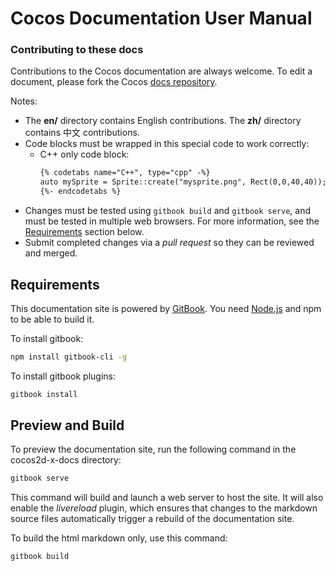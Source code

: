 # Cocos Documentation User Manual

### Contributing to these docs
Contributions to the Cocos documentation are always welcome. To edit a document, please fork the Cocos [docs repository](https://github.com/cocos2d/cocos2d-x-docs).

Notes:
  - The __en/__ directory contains English contributions. The __zh/__ directory contains 中文 contributions.
  - Code blocks must be wrapped in this special code to work correctly:
    - C++ only code block:
      ```html
      {% codetabs name="C++", type="cpp" -%}
      auto mySprite = Sprite::create("mysprite.png", Rect(0,0,40,40));
      {%- endcodetabs %}
  - Changes must be tested using `gitbook build` and `gitbook serve`, and must be tested in multiple web browsers. For more information, see the [Requirements](#Requirements) section below.
  - Submit completed changes via a *pull request* so they can be reviewed and merged.

## Requirements
This documentation site is powered by [GitBook](https://www.gitbook.com/). You need [Node.js](https://nodejs.org/en/) and npm to be able to build it.

To install gitbook:

```bash
npm install gitbook-cli -g
```

To install gitbook plugins:

```bash
gitbook install
```

## Preview and Build
To preview the documentation site, run the following command in the cocos2d-x-docs directory:

```bash
gitbook serve
```

This command will build and launch a web server to host the site. It will also enable the *livereload* plugin, which ensures that changes to the markdown source files automatically trigger a rebuild of the documentation site.

To build the html markdown only, use this command:

```bash
gitbook build
```
